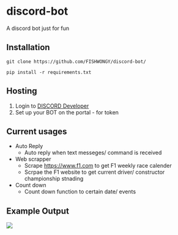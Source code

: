 # discord-bot
A discord bot just for fun


## Installation

```git clone https://github.com/FISHWONGY/discord-bot/```

```pip install -r requirements.txt```

## Hosting
1. Login to [DISCORD Developer](https://discord.com/developers/docs/intro)
2. Set up your BOT on the portal - for token

## Current usages
- Auto Reply
    - Auto reply when text messeges/ command is received
- Web scrapper
    - Scrape https://www.f1.com to get F1 weekly race calender 
    - Scrpae the F1 website to get current driver/ constructor championship stnading
- Count down
    - Count down function to certain date/ events


## Example Output
![](photo/example.jpg)
